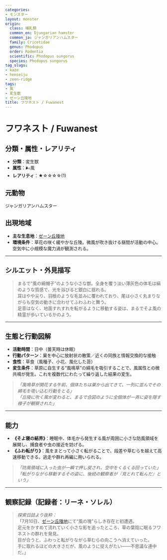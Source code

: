 ```yaml
---
categories:
- モンスター
layout: monster
origin:
  class: 哺乳類
  common_en: Djungarian hamster
  common_ja: ジャンガリアンハムスター
  family: Cricetidae
  genus: Phodopus
  order: Rodentia
  scientific: Phodopus sungorus
  species: Phodopus sungorus
tag_slugs:
- kaze
- henseiju
- zeen-ridge
tags:
- 風
- 変生獣
- ゼーン丘陵地
title: フワネスト / Fuwanest
---
```


# フワネスト / Fuwanest

## 分類・属性・レアリティ

* **分類**：変生獣  
* **属性**：🌬風  
* **レアリティ**：★☆☆☆☆(1)

## 元動物
ジャンガリアンハムスター

## 出現地域

* **主な生息地**：[ゼーン丘陵地](../place/zeen_ridge.md)  
* **環境条件**：草花の咲く緩やかな丘陵。微風が吹き抜ける昼間が活動の中心。空気中に小規模な魔力渦が観測される。

---

## シルエット・外見描写

> まるで“風の綿帽子”のような小さな獣。全身を覆う淡い薄灰色の体毛は絹のような質感で、光を浴びると銀白に揺れる。  
> 耳はやや尖り、羽根のような毛並みに覆われており、尾は小さく丸まりながらも空気の動きに合わせてふわふわと舞う。  
> 足音はなく、地面すれすれを転がるように移動する姿は、まるでそよ風の精霊が歩いているかのよう。

---

## 生態と行動図解

* **活動時間**：日中（曇天時は休眠）  
* **行動パターン**：巣を中心に放射状の散策／近くの同族と情報交換的な接触  
* **食性**：草食（風種子、小花、風化した苔）  
* **変生条件**：草原に自生する“風鳴草”の綿毛を吸引することで、風属性との微共鳴が発生。これを複数代にわたって繰り返した結果の変生。

> *「風鳴草が開花する午前、個体たちは巣から出てきて、一列に並んでその綿毛を吸い込む行動をとる」*  
> *「丘陵に吹く風が変わると、まるで合図のように全個体が一斉に姿を隠す様子が観察された」*

---

## 能力

* **《そよ寝の結界》**：睡眠中、体毛から発生する風が周囲に小さな防風領域を展開し、捕食者や虫の接近を妨げる。  
* **《ふわ転がり》**：風をまとって小さく転がることで、段差や草むらを越えて高速移動できる。逃走や群れ再編に用いられる。

> *「防風領域に入った虫が一瞬で押し戻され、空中をくるくる回っていた」*  
> *「転がりながら移動するその姿に、後続の観察者が『見とれて転んだ』という」*

---

## 観察記録（記録者：リーネ・ソレル）

> *探索日誌より抜粋：*  
> 「7月10日、[ゼーン丘陵地](../place/zeen_ridge.md)にて“風の塊”らしき存在と初遭遇。  
> 足元をかすめて流れていく小さな影を追ったところ、草の葉陰に眠るフワネストの群れを発見。  
> 目が合うと、ふわっと転がりながら草むらの向こうへ消えていった。  
> 手に取れるほどの大きさだが、風のように捉えがたい――不思議な連中だ。」
